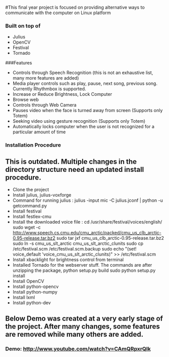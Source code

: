 #This final year project is focused on providing alternative ways to communicate with the computer on Linux platform

### Built on top of
* Julius
* OpenCV
* Festival
* Tornado

###Features
* Controls through Speech Recognition (this is not an exhaustive list, many more features are added)
 * Media player controls such as play, pause, next song, previous song. Currently Rhythmbox is supported.
 * Increase or Reduce Brightness, Lock Computer
 * Browse web
* Controls through Web Camera
 * Pauses video when the face is turned away from screen (Supports only Totem)
 * Seeking video using gesture recognition (Supports only Totem)
 * Automatically locks computer when the user is not recognized for a particular amount of time


### Installation Procedure

## This is outdated. Multiple changes in the directory structure need an updated install procedure. 
* Clone the project
* Install julius, julius-voxforge
* Command for running julius : julius -input mic -C julius.jconf | python -u getcommand.py
* Install festival
* Install festlex-cmu
* Install the downloaded voice file : 
	cd /usr/share/festival/voices/english/
	sudo wget -c http://www.speech.cs.cmu.edu/cmu_arctic/packed/cmu_us_clb_arctic-0.95-release.tar.bz2
	sudo tar jxf cmu_us_clb_arctic-0.95-release.tar.bz2 
	sudo ln -s cmu_us_slt_arctic cmu_us_slt_arctic_clunits
	sudo cp /etc/festival.scm /etc/festival.scm.backup
	sudo echo "(set! voice_default 'voice_cmu_us_slt_arctic_clunits)" >> /etc/festival.scm
* Install xbacklight for brightness control from terminal
* Installed Tornado for the webserver stuff. The commands are 
	after unzipping the package, python setup.py build
	sudo python setup.py install
* Install OpenCV
* Install python-opencv
* Install python-numpy
* Install lxml
* Install python-dev

## Below Demo was created at a very early stage of the project. After many changes, some features are removed while many others are added.

### Demo: http://www.youtube.com/watch?v=CAmQRpxrQlk
